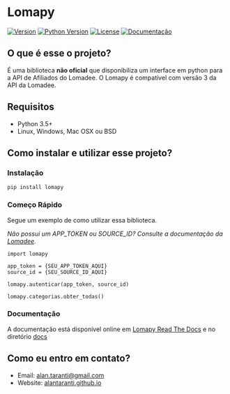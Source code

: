 # Lomapy

[![Version](https://img.shields.io/pypi/v/lomapy.svg?style=flat)](https://pypi.python.org/pypi/lomapy)
[![Python Version](https://img.shields.io/pypi/pyversions/lomapy?style=flat)](https://pypi.python.org/pypi/lomapy)
[![License](https://img.shields.io/github/license/AlanTaranti/Lomapy)](LICENSE)
[![Documentação](https://readthedocs.org/projects/lomapy/badge/?version=latest)](https://lomapy.readthedocs.io/en/latest/?badge=latest)

## O que é esse o projeto?

É uma biblioteca **não oficial** que disponibiliza um interface em python para a API de Afiliados do Lomadee.
O Lomapy é compatível com versão 3 da API da Lomadee.

## Requisitos

- Python 3.5+
- Linux, Windows, Mac OSX ou BSD

## Como instalar e utilizar esse projeto? 

### Instalação
    
    pip install lomapy
    
### Começo Rápido

Segue um exemplo de como utilizar essa biblioteca.

*Não possui um APP_TOKEN ou SOURCE_ID? Consulte a documentação da [Lomadee](https://developer.lomadee.com/).*

    import lomapy
    
    app_token = {SEU_APP_TOKEN_AQUI}
    source_id = {SEU_SOURCE_ID_AQUI}
    
    lomapy.autenticar(app_token, source_id)
    
    lomapy.categorias.obter_todas()

### Documentação

A documentação está disponível online em [Lomapy Read The Docs](https://lomapy.readthedocs.io/) e no diretório [docs](docs)
    

## Como eu entro em contato?
* Email: [alan.taranti@gmail.com](mailto:alan.taranti@gmail.com)
* Website: <a href="http://alantaranti.github.io" target="_blank">alantaranti.github.io</a>
